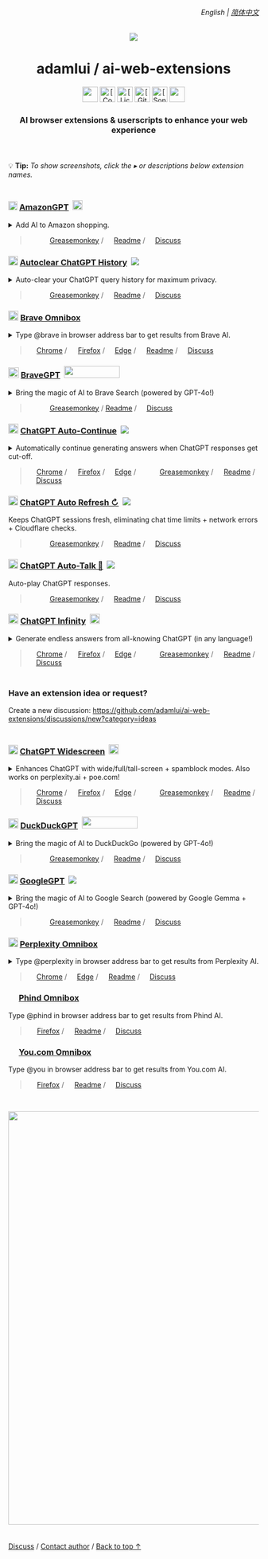 <a id="top"></a>

<!-- LANGUAGE SELECTOR -->

<div align="right">
    <h6>
        <picture>
            <source type="image/svg+xml" media="(prefers-color-scheme: dark)" srcset="https://assets.aiwebextensions.com/images/icons/earth/white/icon32.svg">
            <img height=14 src="https://assets.aiwebextensions.com/images/icons/earth/black/icon32.svg">
        </picture>
        &nbsp;English |
        <a href="zh-cn/#readme">简体中文</a>
    </h6>
</div>

<!-- TITLE LINE -->

<div align="center">

<a href="https://github.com/adamlui"><img src="https://images.weserv.nl/?url=https://avatars.githubusercontent.com/u/10906554?h=100&w=100&mask=circle&maxage=7d"></a>

<h1>adamlui / ai-web-extensions</h1>

<!-- SHIELDS -->

<a href="#">
    <img height=31 src="https://img.shields.io/badge/Users-200,000+-blue?logo=weightsandbiases&logoColor=white&labelColor=464646&style=for-the-badge"></img></a>
<a href="https://www.codefactor.io/repository/github/adamlui/ai-web-extensions">
    <img alt="[CodeFactor grade]" height=31 src="https://img.shields.io/codefactor/grade/github/adamlui/ai-web-extensions?label=Code+Quality&logo=codefactor&logoColor=white&labelColor=464646&color=b3ff68&style=for-the-badge"></img></a>
<a href="../LICENSE.md">
    <img alt="[License: MIT]" height=31 src="https://img.shields.io/badge/License-MIT-orange.svg?logo=internetarchive&logoColor=white&labelColor=464646&style=for-the-badge"></img></a>
<a href="https://github.com/adamlui/ai-web-extensions/commits">
    <img alt="[GitHub commits]" height=31 src="https://img.shields.io/github/commit-activity/m/adamlui/ai-web-extensions?label=Commits&logo=github&logoColor=white&labelColor=464646&color=869da0&style=for-the-badge"></img></a>
<a href="https://sonarcloud.io/component_measures?metric=new_vulnerabilities&id=adamlui_ai-web-extensions">
    <img alt="[SonarCloud vulnerabilities]" height=31 src="https://img.shields.io/badge/dynamic/json?url=https%3A%2F%2Fsonarcloud.io%2Fapi%2Fmeasures%2Fcomponent%3Fcomponent%3Dadamlui_ai-web-extensions%26metricKeys%3Dvulnerabilities&query=%24.component.measures.0.value&style=for-the-badge&logo=sonarcloud&logoColor=white&labelColor=464646&label=Vulnerabilities&color=gold"></img></a>
<a href="#">
    <img height=31 src="https://img.shields.io/badge/jsDelivr_Requests-3,600,000+/month-7bb7fc.svg?logo=jsdelivr&logoColor=white&labelColor=464646&style=for-the-badge"></img></a>

<!-- DESCRIPTION -->

### AI browser extensions & userscripts to enhance your web experience

<img height=6px width="100%" src="https://assets.aiwebextensions.com/images/separators/aqua-gradient.png">

</div>

<!-- DETAILS TIP -->

<br>

💡 **Tip:** _To show screenshots, click the ▸ or descriptions below extension names._

<img height=6px width="100%" src="https://assets.aiwebextensions.com/images/separators/aqua-gradient.png">

<!-- AMAZONGPT -->

<h3>
    <a href="../amazongpt">
        <picture><source type="image/png" media="(prefers-color-scheme: dark)" srcset="https://amazongpt.kudoai.com/assets/images/icons/amazongpt/white/icon48.png"><img width=18 src="https://amazongpt.kudoai.com/assets/images/icons/amazongpt/black-gold-teal/icon48.png" width=18></a>
    <a href="../amazongpt">AmazonGPT</a>&nbsp;
    <a href="https://amazongpt.kudoai.com/assets/wolfram-award/letter.pdf">
        <img height=20 src="https://amazongpt.kudoai.com/assets/images/badges/wolfram-award/gold-badge.png"></a>
</h3>

<details>
    <summary>Add AI to Amazon shopping.</summary>
    <br><blockquote>
        <a href="../amazongpt">
            <img width=511 src="https://amazongpt.kudoai.com/assets/images/screenshots/desktop/mice-md-reply-darkmode.png"></a>
    </blockquote>
</details>

<blockquote>
    <a href="../amazongpt/#-installation">
        <img height=13 src="https://amazongpt.kudoai.com/assets/images/icons/platforms/tampermonkey/icon28.png"><img height=13.5 src="https://amazongpt.kudoai.com/assets/images/icons/platforms/violentmonkey/icon25.png"><img height=13 src="https://assets.aiwebextensions.com/images/icons/platforms/scriptcat/icon16.png"></a>
    <a href="../amazongpt/#-installation">
        Greasemonkey</a> /
    <a href="../amazongpt/#readme">
        <picture><source type="image/svg+xml" media="(prefers-color-scheme: dark)" srcset="https://assets.aiwebextensions.com/images/icons/paper-sheet/white.svg"><img height=13 src="https://assets.aiwebextensions.com/images/icons/paper-sheet/black.svg"></picture></a>
    <a href="../amazongpt/#readme">
        Readme</a> /
    <a href="https://github.com/adamlui/ai-web-extensions/discussions">
        <picture><source type="image/svg+xml" media="(prefers-color-scheme: dark)" srcset="https://assets.aiwebextensions.com/images/icons/speech-bubble-square/white.svg"><img height=12 src="https://assets.aiwebextensions.com/images/icons/speech-bubble-square/black.svg"></picture></a>
    <a href="https://github.com/adamlui/ai-web-extensions/discussions">Discuss</a>
</blockquote>

<!-- AUTOCLEAR CHATGPT HISTORY -->

<h3>
    <a href="../autoclear-chatgpt-history">
        <picture><source type="image/png" media="(prefers-color-scheme: dark)" srcset="https://assets.autoclearchatgpt.com/images/icons/openai/white/icon32.png"><img width=19 src="https://assets.autoclearchatgpt.com/images/icons/openai/black/icon32.png"></picture></a>
    <a href="../autoclear-chatgpt-history">Autoclear ChatGPT History</a>&nbsp;
    <a href="https://github.com/awesome-scripts/awesome-userscripts#privacy">
        <img src="https://assets.autoclearchatgpt.com/images/badges/awesome/badge.svg"></a>
</h3>

<details>
    <summary>Auto-clear your ChatGPT query history for maximum privacy.</summary>
    <br><blockquote>
        <a href="../autoclear-chatgpt-history">
            <img width=511 src="https://assets.autoclearchatgpt.com/images/screenshots/demo.png"></a>
    </blockquote>
</details>

<blockquote>
    <a href="../autoclear-chatgpt-history/#-installation">
        <img height=13 src="https://assets.autoclearchatgpt.com/images/icons/platforms/tampermonkey/icon28.png"><img height=13.5 src="https://assets.autoclearchatgpt.com/images/icons/platforms/violentmonkey/icon25.png"><img height=13 src="https://assets.aiwebextensions.com/images/icons/platforms/scriptcat/icon16.png"></a>
    <a href="../autoclear-chatgpt-history/#-installation">
        Greasemonkey</a> /
    <a href="../autoclear-chatgpt-history/#readme">
        <picture><source type="image/svg+xml" media="(prefers-color-scheme: dark)" srcset="https://assets.aiwebextensions.com/images/icons/paper-sheet/white.svg"><img height=13 src="https://assets.aiwebextensions.com/images/icons/paper-sheet/black.svg"></picture></a>
    <a href="../autoclear-chatgpt-history/#readme">
        Readme</a> /
    <a href="https://github.com/adamlui/ai-web-extensions/discussions">
        <picture><source type="image/svg+xml" media="(prefers-color-scheme: dark)" srcset="https://assets.aiwebextensions.com/images/icons/speech-bubble-square/white.svg"><img height=12 src="https://assets.aiwebextensions.com/images/icons/speech-bubble-square/black.svg"></picture></a>
    <a href="https://github.com/adamlui/ai-web-extensions/discussions">
        Discuss</a>
</blockquote>

<!-- BRAVE OMNIBOX -->

<h3>
    <a href="../brave-omnibox">
        <img width=20 src="https://assets.braveomnibox.com/images/icons/brave/icon32.png"></a>
    <a href="../brave-omnibox">Brave Omnibox</a>
</h3>

<details><summary>Type @brave in browser address bar to get results from Brave AI.</summary>
    <br><blockquote>
        <a href="../brave-omnibox">
            <img width=600 src="https://assets.braveomnibox.com/images/tiles/marquee/edge/tile625x250.png"></a>
    </blockquote>
</details>

<blockquote>
    <a href="https://chrome.braveomnibox.com?source=github&medium=readme&content=platform-link">
        <img height=13 src="https://assets.braveomnibox.com/images/icons/platforms/chrome/icon16.png"></a>
    <a href="https://chrome.braveomnibox.com?source=github&medium=readme&content=platform-link">
        Chrome</a> /
    <a href="https://ff.braveomnibox.com?source=github&medium=readme&content=platform-link">
        <img height=14 src="https://assets.braveomnibox.com/images/icons/platforms/firefox/icon16.png"></a>
    <a href="https://ff.braveomnibox.com?source=github&medium=readme&content=platform-link">
        Firefox</a> /
    <a href="https://edge.braveomnibox.com/?source=github&medium=readme&content=platform-link">
        <img height=12 src="https://assets.braveomnibox.com/images/icons/platforms/edge/icon16.png"></a>
    <a href="https://edge.braveomnibox.com/?source=github&medium=readme&content=platform-link">
        Edge</a> /
    <a href="../brave-omnibox/#readme">
        <picture><source type="image/svg+xml" media="(prefers-color-scheme: dark)" srcset="https://assets.aiwebextensions.com/images/icons/paper-sheet/white.svg"><img height=13 src="https://assets.aiwebextensions.com/images/icons/paper-sheet/black.svg"></picture></a>
    <a href="../brave-omnibox/#readme">
        Readme</a> /
    <a href="https://github.com/adamlui/ai-web-extensions/discussions">
        <picture><source type="image/svg+xml" media="(prefers-color-scheme: dark)" srcset="https://assets.aiwebextensions.com/images/icons/speech-bubble-square/white.svg"><img height=12 src="https://assets.aiwebextensions.com/images/icons/speech-bubble-square/black.svg"></picture></a>
    <a href="https://github.com/adamlui/ai-web-extensions/discussions">
        Discuss</a>
</blockquote>

<!-- BRAVEGPT -->

<h3>
    <a href="../bravegpt">
        <img width=21 src="https://assets.bravegpt.com/images/icons/bravegpt/icon48.png"></a>
    <a href="../bravegpt">BraveGPT</a>&nbsp;
    <a href="https://www.producthunt.com/posts/bravegpt?utm_source=badge-featured&utm_medium=badge&utm_souce=badge-bravegpt">
        <img width="112" height="24" src="https://api.producthunt.com/widgets/embed-image/v1/featured.svg?post_id=385630&theme=light"></a>
</h3>

<details>
    <summary>Bring the magic of AI to Brave Search (powered by GPT-4o!)</summary>
    <br><blockquote>
        <a href="../bravegpt">
            <img width=511 src="https://assets.bravegpt.com/images/screenshots/desktop/bitcoin-query/darkmode.png"></a>
    </blockquote>
</details>

<blockquote>
    <a href="../bravegpt/#-installation">
        <img height=13 src="https://assets.bravegpt.com/images/icons/platforms/tampermonkey/icon28.png"><img height=13.5 src="https://assets.bravegpt.com/images/icons/platforms/violentmonkey/icon25.png"><img height=13 src="https://assets.aiwebextensions.com/images/icons/platforms/scriptcat/icon16.png"></a>
    <a href="../bravegpt/#-installation">
        Greasemonkey</a> /
    <a href="../bravegpt/#readme">
        Readme</a> /
    <a href="https://github.com/adamlui/ai-web-extensions/discussions">
        <picture><source type="image/svg+xml" media="(prefers-color-scheme: dark)" srcset="https://assets.aiwebextensions.com/images/icons/speech-bubble-square/white.svg"><img height=12 src="https://assets.aiwebextensions.com/images/icons/speech-bubble-square/black.svg"></picture></a>
    <a href="https://github.com/adamlui/ai-web-extensions/discussions">
        Discuss</a>
</blockquote>

<!-- CHATGPT AUTO-CONTINUE -->

<h3>
    <a href="../chatgpt-auto-continue">
        <img width=20 src="https://assets.chatgptautocontinue.com/images/icons/continue-symbol/circled/icon32.png?0909ea8"></a>
    <a href="../chatgpt-auto-continue">ChatGPT Auto-Continue</a>&nbsp;
    <a href="https://github.com/awesome-scripts/awesome-userscripts#chatgpt">
        <img src="https://assets.chatgptautocontinue.com/images/badges/awesome/badge.svg"></a>
</h3>

<details>
    <summary>Automatically continue generating answers when ChatGPT responses get cut-off.</summary>
    <br><blockquote>
        <a href="../chatgpt-auto-continue">
            <img width=600 src="https://assets.chatgptautocontinue.com/images/tiles/marquee/tile625x250.png"></a>
    </blockquote>
</details>

<blockquote>
    <a href="https://chrome.chatgptautocontinue.com/?source=github&medium=readme&content=platform-link">
        <img height=13 src="https://assets.chatgptautocontinue.com/images/icons/platforms/chrome/icon16.png"></a>
    <a href="https://chrome.chatgptautocontinue.com/?source=github&medium=readme&content=platform-link">
        Chrome</a> /
    <a href="https://ff.chatgptautocontinue.com/?source=github&medium=readme&content=platform-link">
        <img height=14 src="https://assets.chatgptautocontinue.com/images/icons/platforms/firefox/icon16.png"></a>
    <a href="https://ff.chatgptautocontinue.com/?source=github&medium=readme&content=platform-link">
        Firefox</a> /
    <a href="https://edge.chatgptautocontinue.com/?source=github&medium=readme&content=platform-link">
        <img height=12 src="https://assets.chatgptautocontinue.com/images/icons/platforms/edge/icon16.png"></a>
    <a href="https://edge.chatgptautocontinue.com/?source=github&medium=readme&content=platform-link">
        Edge</a> /
    <a href="https://gm.chatgptautocontinue.com/?source=github&medium=readme&content=platform-link">
        <img height=13 src="https://assets.chatgptautocontinue.com/images/icons/platforms/tampermonkey/icon28.png"><img height=13.5 src="https://assets.chatgptautocontinue.com/images/icons/platforms/violentmonkey/icon25.png"><img height=13 src="https://assets.aiwebextensions.com/images/icons/platforms/scriptcat/icon16.png"></a>
    <a href="https://gm.chatgptautocontinue.com/?source=github&medium=readme&content=platform-link">
        Greasemonkey</a> /
    <a href="../chatgpt-auto-continue/#readme">
        <picture><source type="image/svg+xml" media="(prefers-color-scheme: dark)" srcset="https://assets.aiwebextensions.com/images/icons/paper-sheet/white.svg"><img height=13 src="https://assets.aiwebextensions.com/images/icons/paper-sheet/black.svg"></picture></a>
    <a href="../chatgpt-auto-continue/#readme">
        Readme</a> /
    <a href="https://github.com/adamlui/ai-web-extensions/discussions">
        <picture><source type="image/svg+xml" media="(prefers-color-scheme: dark)" srcset="https://assets.aiwebextensions.com/images/icons/speech-bubble-square/white.svg"><img height=12 src="https://assets.aiwebextensions.com/images/icons/speech-bubble-square/black.svg"></picture></a>
    <a href="https://github.com/adamlui/ai-web-extensions/discussions">
        Discuss</a>
</blockquote>

<!-- CHATGPT AUTO REFRESH -->

<h3>
    <a href="../chatgpt-auto-refresh">
        <picture><source type="image/png" media="(prefers-color-scheme: dark)" srcset="https://assets.chatgptautorefresh.com/images/icons/openai/white/icon32.png"><img width=19 src="https://assets.chatgptautorefresh.com/images/icons/openai/black/icon32.png"></picture></a>
    <a href="../chatgpt-auto-refresh">ChatGPT Auto Refresh ↻</a>&nbsp;
    <a href="https://github.com/awesome-scripts/awesome-userscripts#chatgpt">
        <img src="https://assets.chatgptautorefresh.com/images/badges/awesome/badge.svg"></a>
</h3>

Keeps ChatGPT sessions fresh, eliminating chat time limits + network errors + Cloudflare checks.

<blockquote>
    <a href="../chatgpt-auto-refresh/#-installation">
        <img height=13 src="https://assets.chatgptautorefresh.com/images/icons/platforms/tampermonkey/icon28.png"><img height=13.5 src="https://assets.chatgptautorefresh.com/images/icons/platforms/violentmonkey/icon25.png"><img height=13 src="https://assets.aiwebextensions.com/images/icons/platforms/scriptcat/icon16.png"></a>
    <a href="../chatgpt-auto-refresh/#-installation">
        Greasemonkey</a> /
    <a href="../chatgpt-auto-refresh/#readme">
        <picture><source type="image/svg+xml" media="(prefers-color-scheme: dark)" srcset="https://assets.aiwebextensions.com/images/icons/paper-sheet/white.svg"><img height=13 src="https://assets.aiwebextensions.com/images/icons/paper-sheet/black.svg"></picture></a>
    <a href="../chatgpt-auto-refresh/#readme">
        Readme</a> /
    <a href="https://github.com/adamlui/ai-web-extensions/discussions">
        <picture><source type="image/svg+xml" media="(prefers-color-scheme: dark)" srcset="https://assets.aiwebextensions.com/images/icons/speech-bubble-square/white.svg"><img height=12 src="https://assets.aiwebextensions.com/images/icons/speech-bubble-square/black.svg"></picture></a>
    <a href="https://github.com/adamlui/ai-web-extensions/discussions">
        Discuss</a>
</blockquote>

<!-- CHATGPT AUTO-TALK -->

<h3>
    <a href="../chatgpt-auto-talk">
        <picture><source type="image/png" media="(prefers-color-scheme: dark)" srcset="https://assets.chatgptautotalk.com/images/icons/openai/white/icon32.png"><img width=19 src="https://assets.chatgptautotalk.com/images/icons/openai/black/icon32.png"></picture></a>
    <a href="../chatgpt-auto-talk">ChatGPT Auto-Talk 📣</a>&nbsp;
    <a href="https://github.com/awesome-scripts/awesome-userscripts#chatgpt">
        <img src="https://assets.chatgptautotalk.com/images/badges/awesome/badge.svg"></a>
</h3>

Auto-play ChatGPT responses.

<blockquote>
    <a href="../chatgpt-auto-talk/#-installation">
        <img height=13 src="https://assets.chatgptautotalk.com/images/icons/platforms/tampermonkey/icon28.png"><img height=13.5 src="https://assets.chatgptautotalk.com/images/icons/platforms/violentmonkey/icon25.png"><img height=13 src="https://assets.aiwebextensions.com/images/icons/platforms/scriptcat/icon16.png"></a>
    <a href="../chatgpt-auto-talk/#-installation">
        Greasemonkey</a> /
    <a href="../chatgpt-auto-talk/#readme">
        <picture><source type="image/svg+xml" media="(prefers-color-scheme: dark)" srcset="https://assets.aiwebextensions.com/images/icons/paper-sheet/white.svg"><img height=13 src="https://assets.aiwebextensions.com/images/icons/paper-sheet/black.svg"></picture></a>
    <a href="../chatgpt-auto-talk/#readme">
        Readme</a> /
    <a href="https://github.com/adamlui/ai-web-extensions/discussions">
        <picture><source type="image/svg+xml" media="(prefers-color-scheme: dark)" srcset="https://assets.aiwebextensions.com/images/icons/speech-bubble-square/white.svg"><img height=12 src="https://assets.aiwebextensions.com/images/icons/speech-bubble-square/black.svg"></picture></a>
    <a href="https://github.com/adamlui/ai-web-extensions/discussions">
        Discuss</a>
</blockquote>

<!-- CHATGPT INFINITY -->

<h3>
    <a href="../chatgpt-infinity">
        <img width=20 src="https://assets.chatgptinfinity.com/images/icons/infinity-symbol/circled/icon32.png?65fcf31"></a>
    <a href="../chatgpt-infinity">ChatGPT Infinity</a>&nbsp;
    <a href="https://chrome.chatgptinfinity.com/?source=github&medium=readme&content=featured-by-google-badge">
        <img height=20 src="https://assets.chatgptinfinity.com/images/badges/chrome-web-store/featured-by-google/badge500x91.png"></a>
</h3>

<details>
    <summary>Generate endless answers from all-knowing ChatGPT (in any language!)</summary>
    <br><blockquote>
        <a href="../chatgpt-infinity">
            <img width=600 src="https://cdn.jsdelivr.net/gh/adamlui/chatgpt-infinity/chrome/media/images/tiles/marquee-promo-tile-625x250.png"></a>
    </blockquote>
</details>

<blockquote>
    <a href="https://chrome.chatgptinfinity.com/?source=github&medium=readme&content=platform-link">
        <img height=13 src="https://assets.chatgptinfinity.com/images/icons/platforms/chrome/icon16.png"></a>
    <a href="https://chrome.chatgptinfinity.com/?source=github&medium=readme&content=platform-link">
        Chrome</a> /
    <a href="https://ff.chatgptinfinity.com/?source=github&medium=readme&content=platform-link">
        <img height=14 src="https://assets.chatgptinfinity.com/images/icons/platforms/firefox/icon16.png"></a>
    <a href="https://ff.chatgptinfinity.com/?source=github&medium=readme&content=platform-link">
        Firefox</a> /
    <a href="https://edge.chatgptinfinity.com">
        <img height=12 src="https://assets.chatgptinfinity.com/images/icons/platforms/edge/icon16.png"></a>
    <a href="https://edge.chatgptinfinity.com">
        Edge</a> /
    <a href="https://gm.chatgptinfinity.com">
        <img height=13 src="https://assets.chatgptinfinity.com/images/icons/platforms/tampermonkey/icon28.png"><img height=13.5 src="https://assets.chatgptinfinity.com/images/icons/platforms/violentmonkey/icon25.png"><img height=13 src="https://assets.aiwebextensions.com/images/icons/platforms/scriptcat/icon16.png"></a>
    <a href="https://gm.chatgptinfinity.com">
        Greasemonkey</a> /
    <a href="../chatgpt-infinity/#readme">
        <picture><source type="image/svg+xml" media="(prefers-color-scheme: dark)" srcset="https://assets.aiwebextensions.com/images/icons/paper-sheet/white.svg"><img height=13 src="https://assets.aiwebextensions.com/images/icons/paper-sheet/black.svg"></picture></a>
    <a href="../chatgpt-infinity/#readme">
        Readme</a> /
    <a href="https://github.com/adamlui/ai-web-extensions/discussions">
        <picture><source type="image/svg+xml" media="(prefers-color-scheme: dark)" srcset="https://assets.aiwebextensions.com/images/icons/speech-bubble-square/white.svg"><img height=12 src="https://assets.aiwebextensions.com/images/icons/speech-bubble-square/black.svg"></picture></a>
    <a href="https://github.com/adamlui/ai-web-extensions/discussions">
        Discuss</a>
</blockquote>

<!-- IDEA CTA -->

<img height=6px width="100%" src="https://assets.aiwebextensions.com/images/separators/aqua-gradient.png">

<h3>Have an extension idea or request?</h3>

Create a new discussion: https://github.com/adamlui/ai-web-extensions/discussions/new?category=ideas

<img height=6px width="100%" src="https://assets.aiwebextensions.com/images/separators/aqua-gradient.png">

<!-- CHATGPT WIDESCREEN -->

<h3>
    <a href="../chatgpt-widescreen">
        <img width=19 src="https://assets.chatgptwidescreen.com/images/icons/widescreen-robot-emoji/icon32.png"></a>
    <a href="../chatgpt-widescreen">ChatGPT Widescreen</a>&nbsp;
    <a href="https://chrome.chatgptwidescreen.com/?source=github&medium=readme&content=featured-by-google-badge">
        <img height=20 src="https://assets.chatgptwidescreen.com/images/badges/chrome-web-store/featured-by-google/badge500x91.png"></a>
</h3>

<details>
    <summary>
        Enhances ChatGPT with wide/full/tall-screen + spamblock modes. Also works on perplexity.ai + poe.com!
    </summary>
    <br><blockquote>
        <a href="../chatgpt-widescreen">
            <img width=600 src="https://cdn.jsdelivr.net/gh/adamlui/chatgpt-widescreen/chrome/media/images/tiles/marquee-promo-tile-625x250.png"></a>
    </blockquote>
</details>

<blockquote>
    <a href="https://chrome.chatgptwidescreen.com/?source=github&medium=readme&content=platform-link">
        <img height=13 src="https://assets.chatgptwidescreen.com/images/icons/platforms/chrome/icon16.png"></a>
    <a href="https://chrome.chatgptwidescreen.com/?source=github&medium=readme&content=platform-link">
        Chrome</a> /
    <a href="https://ff.chatgptwidescreen.com/?source=github&medium=readme&content=platform-link">
        <img height=14 src="https://assets.chatgptwidescreen.com/images/icons/platforms/firefox/icon16.png"></a>
    <a href="https://ff.chatgptwidescreen.com/?source=github&medium=readme&content=platform-link">
        Firefox</a> /
    <a href="https://edge.chatgptwidescreen.com">
        <img height=12 src="https://assets.chatgptwidescreen.com/images/icons/platforms/edge/icon16.png"></a>
    <a href="https://edge.chatgptwidescreen.com">
        Edge</a> /
    <a href="https://gm.chatgptwidescreen.com">
        <img height=13 src="https://assets.chatgptwidescreen.com/images/icons/platforms/tampermonkey/icon28.png"><img height=13.5 src="https://assets.chatgptwidescreen.com/images/icons/platforms/violentmonkey/icon25.png"><img height=13 src="https://assets.aiwebextensions.com/images/icons/platforms/scriptcat/icon16.png"></a>
    <a href="https://gm.chatgptwidescreen.com">
        Greasemonkey</a> /
    <a href="../chatgpt-widescreen/#readme">
        <picture><source type="image/svg+xml" media="(prefers-color-scheme: dark)" srcset="https://assets.aiwebextensions.com/images/icons/paper-sheet/white.svg"><img height=13 src="https://assets.aiwebextensions.com/images/icons/paper-sheet/black.svg"></picture></a>
    <a href="../chatgpt-widescreen/#readme">
        Readme</a> /
    <a href="https://github.com/adamlui/ai-web-extensions/discussions">
        <picture><source type="image/svg+xml" media="(prefers-color-scheme: dark)" srcset="https://assets.aiwebextensions.com/images/icons/speech-bubble-square/white.svg"><img height=12 src="https://assets.aiwebextensions.com/images/icons/speech-bubble-square/black.svg"></picture></a>
    <a href="https://github.com/adamlui/ai-web-extensions/discussions">
        Discuss</a>
</blockquote>

<!-- DUCKDUCKGPT -->

<h3>
    <a href="../duckduckgpt">
        <img width=20 src="https://assets.ddgpt.com/images/icons/duckduckgpt/icon48.png"></a>
    <a href="../duckduckgpt">DuckDuckGPT</a>&nbsp;
    <a href="https://www.producthunt.com/posts/duckduckgpt?utm_source=badge-featured&utm_medium=badge&utm_souce=badge-duckduckgpt">
        <img width="112" height="24" src="https://api.producthunt.com/widgets/embed-image/v1/featured.svg?post_id=379261&theme=light"></a>
</h3>

<details>
    <summary>Bring the magic of AI to DuckDuckGo (powered by GPT-4o!)</summary>
    <br><blockquote>
        <a href="../duckduckgpt">
            <img width=511 src="https://assets.ddgpt.com/images/screenshots/desktop/how-to-becum-rich-query/lightmode.png"></a>
    </blockquote>
</details>

<blockquote>
    <a href="../duckduckgpt/#-installation">
        <img height=13 src="https://assets.ddgpt.com/images/icons/platforms/tampermonkey/icon28.png"><img height=13.5 src="https://assets.ddgpt.com/images/icons/platforms/violentmonkey/icon25.png"><img height=13 src="https://assets.aiwebextensions.com/images/icons/platforms/scriptcat/icon16.png"></a>
    <a href="../duckduckgpt/#-installation">
        Greasemonkey</a> /
    <a href="../duckduckgpt/#readme">
        <picture><source type="image/svg+xml" media="(prefers-color-scheme: dark)" srcset="https://assets.aiwebextensions.com/images/icons/paper-sheet/white.svg"><img height=13 src="https://assets.aiwebextensions.com/images/icons/paper-sheet/black.svg"></picture></a>
    <a href="../duckduckgpt/#readme">
        Readme</a> /
    <a href="https://github.com/adamlui/ai-web-extensions/discussions">
        <picture><source type="image/svg+xml" media="(prefers-color-scheme: dark)" srcset="https://assets.aiwebextensions.com/images/icons/speech-bubble-square/white.svg"><img height=12 src="https://assets.aiwebextensions.com/images/icons/speech-bubble-square/black.svg"></picture></a>
    <a href="https://github.com/adamlui/ai-web-extensions/discussions">
        Discuss</a>
</blockquote>

<!-- GOOGLEGPT -->

<h3>
    <a href="../googlegpt">
        <picture><source type="image/png" media="(prefers-color-scheme: dark)" srcset="https://media.googlegpt.io/images/icons/googlegpt/white/icon32.png"><img width=19 src="https://media.googlegpt.io/images/icons/googlegpt/black/icon32.png"></picture></a>
    <a href="../googlegpt">GoogleGPT</a>&nbsp;
    <a href="https://github.com/awesome-scripts/awesome-userscripts#chatgpt">
        <img src="https://media.googlegpt.io/images/badges/awesome/badge.svg"></a>
</h3>

<details>
    <summary>Bring the magic of AI to Google Search (powered by Google Gemma + GPT-4o!)</summary>
    <br><blockquote>
        <a href="../googlegpt">
            <img width=511 src="https://media.googlegpt.io/images/screenshots/desktop/javascript-arrays-query/darkmode.png"></a>
    </blockquote>
</details>

<blockquote>
    <a href="https://greasyfork.org/scripts/478597-googlegpt">
        <img height=13 src="https://media.googlegpt.io/images/icons/platforms/tampermonkey/icon28.png"><img height=13.5 src="https://media.googlegpt.io/images/icons/platforms/violentmonkey/icon25.png"><img height=13 src="https://assets.aiwebextensions.com/images/icons/platforms/scriptcat/icon16.png"></a>
    <a href="https://greasyfork.org/scripts/478597-googlegpt">
        Greasemonkey</a> /
    <a href="../googlegpt/#readme">
        <picture><source type="image/svg+xml" media="(prefers-color-scheme: dark)" srcset="https://assets.aiwebextensions.com/images/icons/paper-sheet/white.svg"><img height=13 src="https://assets.aiwebextensions.com/images/icons/paper-sheet/black.svg"></picture></a>
    <a href="../googlegpt/#readme">
        Readme</a> /
    <a href="https://github.com/adamlui/ai-web-extensions/discussions">
        <picture><source type="image/svg+xml" media="(prefers-color-scheme: dark)" srcset="https://assets.aiwebextensions.com/images/icons/speech-bubble-square/white.svg"><img height=12 src="https://assets.aiwebextensions.com/images/icons/speech-bubble-square/black.svg"></picture></a>
    <a href="https://github.com/adamlui/ai-web-extensions/discussions">
        Discuss</a>
</blockquote>

<!-- PERPLEXITY OMNIBOX -->

<h3>
    <a href="../perplexity-omnibox">
        <picture><source type="image/png" media="(prefers-color-scheme: dark)" srcset="https://cdn.jsdelivr.net/gh/adamlui/perplexity-omnibox/assets/images/icons/perplexity/white/icon32.png"><img width=19 src="https://cdn.jsdelivr.net/gh/adamlui/perplexity-omnibox/assets/images/icons/perplexity/turquoise/icon32.png"></picture></a>
    <a href="../perplexity-omnibox">Perplexity Omnibox</a>
</h3>

<details>
    <summary>Type @perplexity in browser address bar to get results from Perplexity AI.</summary>
    <br><blockquote>
        <a href="../perplexity-omnibox">
            <img width=600 src="https://assets.perplexityomnibox.com/images/tiles/marquee/edge/tile625x250.png"></a>
    </blockquote>
</details>

<blockquote>
    <a href="https://chrome.perplexityomnibox.com?source=github&medium=readme&content=platform-link">
        <img height=13 src="https://assets.perplexityomnibox.com/images/icons/platforms/chrome/icon16.png"></a>
    <a href="https://chrome.perplexityomnibox.com?source=github&medium=readme&content=platform-link">
        Chrome</a> /
    <a href="https://edge.perplexityomnibox.com/?source=github&medium=readme&content=platform-link">
        <img height=12 src="https://assets.perplexityomnibox.com/images/icons/platforms/edge/icon16.png"></a>
    <a href="https://edge.perplexityomnibox.com/?source=github&medium=readme&content=platform-link">
        Edge</a> /
    <a href="../perplexity-omnibox/#readme">
        <picture><source type="image/svg+xml" media="(prefers-color-scheme: dark)" srcset="https://assets.aiwebextensions.com/images/icons/paper-sheet/white.svg"><img height=13 src="https://assets.aiwebextensions.com/images/icons/paper-sheet/black.svg"></picture></a>
    <a href="../perplexity-omnibox/#readme">
        Readme</a> /
    <a href="https://github.com/adamlui/ai-web-extensions/discussions">
        <picture><source type="image/svg+xml" media="(prefers-color-scheme: dark)" srcset="https://assets.aiwebextensions.com/images/icons/speech-bubble-square/white.svg"><img height=12 src="https://assets.aiwebextensions.com/images/icons/speech-bubble-square/black.svg"></picture></a>
    <a href="https://github.com/adamlui/ai-web-extensions/discussions">
        Discuss</a>
</blockquote>

<!-- PHIND OMNIBOX -->

<h3>
    <a href="../phind-omnibox">
        <img width=17 src="https://cdn.jsdelivr.net/gh/adamlui/phind-omnibox/assets/images/icons/phind/purple-gradient/icon32.png"></a>
    <a href="../phind-omnibox">Phind Omnibox</a>
</h3>

Type @phind in browser address bar to get results from Phind AI.

<blockquote>
    <a href="https://ff.phindomnibox.com?source=github&medium=readme&content=platform-link">
        <img height=14 src="https://assets.phindomnibox.com/images/icons/platforms/firefox/icon16.png"></a>
    <a href="https://ff.phindomnibox.com?source=github&medium=readme&content=platform-link">
        Firefox</a> /
    <a href="../phind-omnibox/#readme">
        <picture><source type="image/svg+xml" media="(prefers-color-scheme: dark)" srcset="https://assets.aiwebextensions.com/images/icons/paper-sheet/white.svg"><img height=13 src="https://assets.aiwebextensions.com/images/icons/paper-sheet/black.svg"></picture></a>
    <a href="../phind-omnibox/#readme">
        Readme</a> /
    <a href="https://github.com/adamlui/ai-web-extensions/discussions">
        <picture><source type="image/svg+xml" media="(prefers-color-scheme: dark)" srcset="https://assets.aiwebextensions.com/images/icons/speech-bubble-square/white.svg"><img height=12 src="https://assets.aiwebextensions.com/images/icons/speech-bubble-square/black.svg"></picture></a>
    <a href="https://github.com/adamlui/ai-web-extensions/discussions">
        Discuss</a>
</blockquote>

<!-- YOU.COM OMNIBOX -->

<h3>
    <a href="../you.com-omnibox">
        <img width=17 src="https://cdn.jsdelivr.net/gh/adamlui/you.com-omnibox/assets/images/icons/you.com/purple-gradient/icon32.png"></a>
    <a href="../you.com-omnibox">You.com Omnibox</a>
</h3>

Type @you in browser address bar to get results from You.com AI.

<blockquote>
    <a href="https://ff.youomnibox.com?source=github&medium=readme&content=platform-link">
        <img height=14 src="https://assets.youomnibox.com/images/icons/platforms/firefox/icon16.png"></a>
    <a href="https://ff.youomnibox.com?source=github&medium=readme&content=platform-link">
        Firefox</a> /
    <a href="../you.com-omnibox/#readme">
        <picture><source type="image/svg+xml" media="(prefers-color-scheme: dark)" srcset="https://assets.aiwebextensions.com/images/icons/paper-sheet/white.svg"><img height=13 src="https://assets.aiwebextensions.com/images/icons/paper-sheet/black.svg"></picture></a>
    <a href="../you.com-omnibox/#readme">
        Readme</a> /
    <a href="https://github.com/adamlui/ai-web-extensions/discussions">
        <picture><source type="image/svg+xml" media="(prefers-color-scheme: dark)" srcset="https://assets.aiwebextensions.com/images/icons/speech-bubble-square/white.svg"><img height=12 src="https://assets.aiwebextensions.com/images/icons/speech-bubble-square/black.svg"></picture></a>
    <a href="https://github.com/adamlui/ai-web-extensions/discussions">
        Discuss</a>
</blockquote>

<!-- SPONSOR BANNER -->

<br>

<a href="https://github.com/sponsors/adamlui"><img width=830 src="https://assets.aiwebextensions.com/images/banners/sponsor/$10/banner1660x260.png"></a>

<!-- FOOTER -->

<img height=7px width="100%" src="https://assets.aiwebextensions.com/images/separators/aqua-gradient.png">

[Discuss](https://github.com/adamlui/ai-web-extensions/discussions) /
[Contact author](https://github.com/adamlui) /
<a href="#top">Back to top ↑</a>
